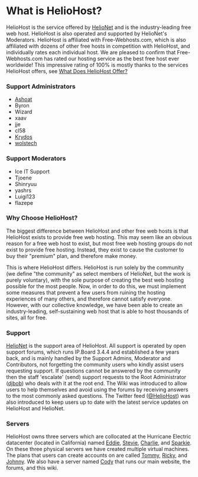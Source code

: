# What is HelioHost?

HelioHost is the service offered by [HelioNet](helionet.md) and is the industry-leading free web host. HelioHost is also operated and supported by HelioNet's Moderators. HelioHost is affiliated with Free-Webhosts.com, which is also affiliated with dozens of other free hosts in competition with HelioHost, and individually rates each individual host. We are pleased to confirm that Free-Webhosts.com has rated our hosting service as the best free host ever worldwide! This impressive rating of 100% is mostly thanks to the services HelioHost offers, see [What Does HelioHost Offer?](what-heliohost-offers.md)

### Support Administrators

* [Ashoat](../misc/ashoat.md)
* Byron
* Wizard
* xaav
* jje
* cl58
* [Krydos](../misc/krydos.md)
* [wolstech](../misc/wolstech.md)

### Support Moderators

* Ice IT Support
* Tjoene
* Shinryuu
* yashrs
* Luigi123
* flazepe

### Why Choose HelioHost?

The biggest difference between HelioHost and other free web hosts is that HelioHost exists to provide free web hosting. This may seem like an obvious reason for a free web host to exist, but most free web hosting groups do not exist to provide free hosting. Instead, they exist to cause the customer to buy their "premium" plan, and therefore make money.

This is where HelioHost differs. HelioHost is run solely by the community \(we define "the community" as select members of HelioNet, but the work is purely voluntary\), with the sole purpose of creating the best web hosting possible for the most people. Now, in order to do this, we must implement some measures that prevent a few users from ruining the hosting experiences of many others, and therefore cannot satisfy everyone. However, with our collective knowledge, we have been able to create an industry-leading, self-sustaining web host that is able to host thousands of sites, all for free.

### Support

[HelioNet](helionet.md) is the support area of HelioHost. All support is operated by open support forums, which runs IP.Board 3.4.4 and established a few years back, and is mainly handled by the Support Admins, Moderator and Contributors, not forgetting the community users who kindly assist users requesting support. If questions cannot be answered by the community then the staff 'escalate' \(send\) support requests to the Root Administrator \([djbob](../misc/ashoat.md)\) who deals with it at the root end. The Wiki was introduced to allow users to help themselves and avoid using the forums by receiving answers to the most commonly asked questions. The Twitter feed \([@HelioHost](http://twitter.com/HelioHost)\) was also introduced to keep users up to date with the latest service updates on HelioHost and HelioNet.

### Servers

HelioHost owns three servers which are collocated at the Hurricane Electric datacenter \(located in California\) named [Eddie](../servers/physical/eddie.md), [Stevie](../servers/physical/stevie.md), [Charlie](../servers/physical/charlie.md), and [Sparkie](../servers/physical/sparkie.md). On these three physical servers we have created multiple virtual machines. The plans that users can create accounts on are called [Tommy](../servers/virtual/tommy.md), [Ricky](../servers/virtual/ricky.md), and [Johnny](../servers/virtual/johnny.md). We also have a server named [Cody](../servers/virtual/cody.md) that runs our main website, the forums, and this wiki.

